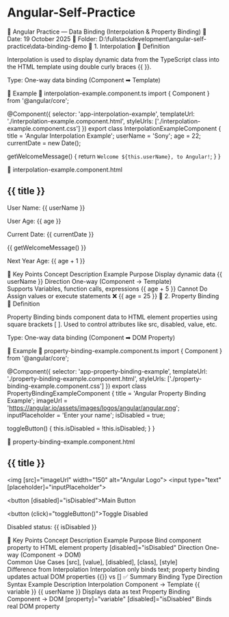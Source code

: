 # Angular-Self-Practice

🧠 Angular Practice — Data Binding (Interpolation & Property Binding)
📅 Date: 19 October 2025
📁 Folder: D:\fullstackdevelopment\angular-self-practice\data-binding-demo
🔹 1. Interpolation
📘 Definition

Interpolation is used to display dynamic data from the TypeScript class into the HTML template using double curly braces {{ }}.

Type: One-way data binding (Component ➡ Template)

🧩 Example
🧱 interpolation-example.component.ts
import { Component } from '@angular/core';

@Component({
  selector: 'app-interpolation-example',
  templateUrl: './interpolation-example.component.html',
  styleUrls: ['./interpolation-example.component.css']
})
export class InterpolationExampleComponent {
  title = 'Angular Interpolation Example';
  userName = 'Sony';
  age = 22;
  currentDate = new Date();

  getWelcomeMessage() {
    return `Welcome ${this.userName}, to Angular!`;
  }
}

🧾 interpolation-example.component.html
<h2>{{ title }}</h2>

<p>User Name: {{ userName }}</p>
<p>User Age: {{ age }}</p>
<p>Current Date: {{ currentDate }}</p>

<p>{{ getWelcomeMessage() }}</p>
<p>Next Year Age: {{ age + 1 }}</p>

🧠 Key Points
Concept	Description	Example
Purpose	Display dynamic data	{{ userName }}
Direction	One-way (Component → Template)	
Supports	Variables, function calls, expressions	{{ age + 5 }}
Cannot Do	Assign values or execute statements	❌ {{ age = 25 }}
🔹 2. Property Binding
📘 Definition

Property Binding binds component data to HTML element properties using square brackets [ ].
Used to control attributes like src, disabled, value, etc.

Type: One-way data binding (Component ➡ DOM Property)

🧩 Example
🧱 property-binding-example.component.ts
import { Component } from '@angular/core';

@Component({
  selector: 'app-property-binding-example',
  templateUrl: './property-binding-example.component.html',
  styleUrls: ['./property-binding-example.component.css']
})
export class PropertyBindingExampleComponent {
  title = 'Angular Property Binding Example';
  imageUrl = 'https://angular.io/assets/images/logos/angular/angular.png';
  inputPlaceholder = 'Enter your name';
  isDisabled = true;

  toggleButton() {
    this.isDisabled = !this.isDisabled;
  }
}

🧾 property-binding-example.component.html
<h2>{{ title }}</h2>

<img [src]="imageUrl" width="150" alt="Angular Logo">
<input type="text" [placeholder]="inputPlaceholder">

<!-- Button controlled by property binding -->
<button [disabled]="isDisabled">Main Button</button>

<!-- Event binding to toggle the disabled state -->
<button (click)="toggleButton()">Toggle Disabled</button>

<p>Disabled status: {{ isDisabled }}</p>

🧠 Key Points
Concept	Description	Example
Purpose	Bind component property to HTML element property	[disabled]="isDisabled"
Direction	One-way (Component → DOM)	
Common Use Cases	[src], [value], [disabled], [class], [style]	
Difference from Interpolation	Interpolation only binds text; property binding updates actual DOM properties	{{}} vs []
✅ Summary
Binding Type	Direction	Syntax	Example	Description
Interpolation	Component → Template	{{ variable }}	{{ userName }}	Displays data as text
Property Binding	Component → DOM	[property]="variable"	[disabled]="isDisabled"	Binds real DOM property


